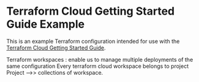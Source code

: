 # Terraform Cloud Getting Started Guide Example

This is an example Terraform configuration intended for use with the [Terraform Cloud Getting Started Guide](https://developer.hashicorp.com/terraform/tutorials/cloud-get-started/cloud-sign-up).

Terraform workspaces :
enable us to manage multiple deployments of the same configuration
Every terraform cloud workspace belongs to project 
Project -->> collections of workspace.
